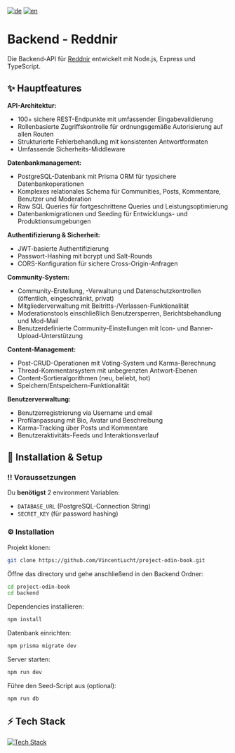 [![de](https://img.shields.io/badge/lang-de-blue.svg)](README.md)
[![en](https://img.shields.io/badge/lang-en-red.svg)](README.en.md) 

# Backend - Reddnir
Die Backend-API für [Reddnir](https://github.com/VincentLucht/project-odin-book) entwickelt mit Node.js, Express und TypeScript.

## ✨ Hauptfeatures
**API-Architektur:**
- 100+ sichere REST-Endpunkte mit umfassender Eingabevalidierung
- Rollenbasierte Zugriffskontrolle für ordnungsgemäße Autorisierung auf allen Routen
- Strukturierte Fehlerbehandlung mit konsistenten Antwortformaten
- Umfassende Sicherheits-Middleware

**Datenbankmanagement:**
- PostgreSQL-Datenbank mit Prisma ORM für typsichere Datenbankoperationen
- Komplexes relationales Schema für Communities, Posts, Kommentare, Benutzer und Moderation
- Raw SQL Queries für fortgeschrittene Queries und Leistungsoptimierung
- Datenbankmigrationen und Seeding für Entwicklungs- und Produktionsumgebungen

**Authentifizierung & Sicherheit:**
- JWT-basierte Authentifizierung
- Passwort-Hashing mit bcrypt und Salt-Rounds
- CORS-Konfiguration für sichere Cross-Origin-Anfragen

**Community-System:**
- Community-Erstellung, -Verwaltung und Datenschutzkontrollen (öffentlich, eingeschränkt, privat)
- Mitgliederverwaltung mit Beitritts-/Verlassen-Funktionalität
- Moderationstools einschließlich Benutzersperren, Berichtsbehandlung und Mod-Mail
- Benutzerdefinierte Community-Einstellungen mit Icon- und Banner-Upload-Unterstützung

**Content-Management:**
- Post-CRUD-Operationen mit Voting-System und Karma-Berechnung
- Thread-Kommentarsystem mit unbegrenzten Antwort-Ebenen
- Content-Sortieralgorithmen (neu, beliebt, hot)
- Speichern/Entspeichern-Funktionalität

**Benutzerverwaltung:**
- Benutzerregistrierung via Username und email
- Profilanpassung mit Bio, Avatar und Beschreibung
- Karma-Tracking über Posts und Kommentare
- Benutzeraktivitäts-Feeds und Interaktionsverlauf

## 🧰 Installation & Setup
### ‼️ Voraussetzungen
Du **benötigst** 2 environment Variablen:
- `DATABASE_URL` (PostgreSQL-Connection String)
- `SECRET_KEY` (für password hashing)

### ⚙️ Installation
Projekt klonen:
```bash
git clone https://github.com/VincentLucht/project-odin-book.git
```

Öffne das directory und gehe anschließend in den Backend Ordner:
```bash
cd project-odin-book
cd backend
```

Dependencies installieren:
```bash
npm install
```

Datenbank einrichten:
```bash
npm prisma migrate dev
```

Server starten:
```bash
npm run dev
```

Führe den Seed-Script aus (optional):
```bash
npm run db
```

## ⚡️ Tech Stack
[![Tech Stack](https://skillicons.dev/icons?i=ts,nodejs,express,postgres,prisma)](https://skillicons.dev)